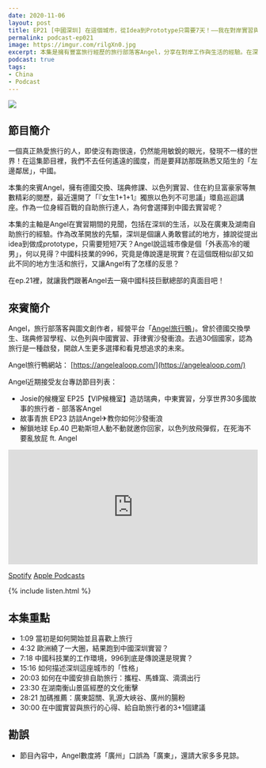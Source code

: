 ```yaml
---
date: 2020-11-06
layout: post
title: EP21 [中國深圳] 在這個城市，從Idea到Prototype只需要7天！——我在對岸實習與旅行的日子 ft. Angel 旅行鴨
permalink: podcast-ep021
image: https://imgur.com/rilgXn0.jpg
excerpt: 本集是擁有豐富旅行經歷的旅行部落客Angel，分享在對岸工作與生活的經驗。在深圳，據說從提出idea到做成prototype，只需要短短7天？Angel說這城市像是個「外表高冷的暖男」，何以見得？中國科技業的996，究竟是傳說還是現實？在這個既相似卻又如此不同的地方生活和旅行，又讓Angel有了怎樣的反思？在ep.21裡，就讓我們跟著Angel去一窺中國科技巨獸總部的真面目吧！
podcast: true
tags:
- China
- Podcast
---
```


![](https://imgur.com/rilgXn0.jpg)

## 節目簡介

一個真正熱愛旅行的人，即使沒有跑很遠，仍然能用敏銳的眼光，發現不一樣的世界！在這集節目裡，我們不去任何遙遠的國度，而是要拜訪那既熟悉又陌生的「左邊鄰居」，中國。

本集的來賓Angel，擁有德國交換、瑞典修課、以色列實習、住在約旦富豪家等無數精彩的閱歷，最近還開了「『女生1+1+1』獨旅以色列不可思議」環島巡迴講座。作為一位身經百戰的自助旅行達人，為何會選擇到中國去實習呢？

本集的主軸是Angel在實習期間的見聞，包括在深圳的生活，以及在廣東及湖南自助旅行的經驗。作為改革開放的先驅，深圳是個讓人勇敢嘗試的地方，據說從提出idea到做成prototype，只需要短短7天？Angel說這城市像是個「外表高冷的暖男」，何以見得？中國科技業的996，究竟是傳說還是現實？在這個既相似卻又如此不同的地方生活和旅行，又讓Angel有了怎樣的反思？

在ep.21裡，就讓我們跟著Angel去一窺中國科技巨獸總部的真面目吧！

## 來賓簡介

Angel，旅行部落客與圖文創作者，經營平台「[Angel旅行鴨](https://angelealoop.com/)」。曾於德國交換學生、瑞典修習學程、以色列與中國實習、菲律賓沙發衝浪。去過30個國家，認為旅行是一種啟發，開啟人生更多選擇和看見想追求的未來。

Angel旅行鴨網站： [https://angelealoop.com/](https://angelealoop.com/)

Angel近期接受友台專訪節目列表：

* Josie的候機室 EP25【VIP候機室】造訪瑞典，中東實習，分享世界30多國故事的旅行者 - 部落客Angel
* 故事青旅 EP23 訪談Angel✈教你如何沙發衝浪
* 解鎖地球 Ep.40 巴勒斯坦人動不動就邀你回家，以色列放飛彈假，在死海不要亂放屁 ft. Angel

<iframe src="https://open.spotify.com/embed-podcast/episode/3f8uIR6mkOwUCwARRoOynA" width="100%" height="232" frameborder="0" allowtransparency="true" allow="encrypted-media"></iframe>

[Spotify](https://open.spotify.com/episode/3f8uIR6mkOwUCwARRoOynA)
[Apple Podcasts](https://podcasts.apple.com/tw/podcast/id1518914711?i=1000496647209)

{% include listen.html %}

## 本集重點

* 1:09 當初是如何開始並且喜歡上旅行
* 4:32 歐洲繞了一大圈，結果跑到中國深圳實習？
* 7:18 中國科技業的工作環境，996到底是傳說還是現實？
* 15:16 如何描述深圳這座城市的「性格」
* 20:03 如何在中國安排自助旅行：攜程、馬蜂窩、滴滴出行
* 23:30 在湖南衡山景區經歷的文化衝擊
* 28:21 加碼推薦：廣東韶關、乳源大峽谷、廣州的腸粉
* 30:00 在中國實習與旅行的心得、給自助旅行者的3+1個建議

## 勘誤

* 節目內容中，Angel數度將「廣州」口誤為「廣東」，還請大家多多見諒。
